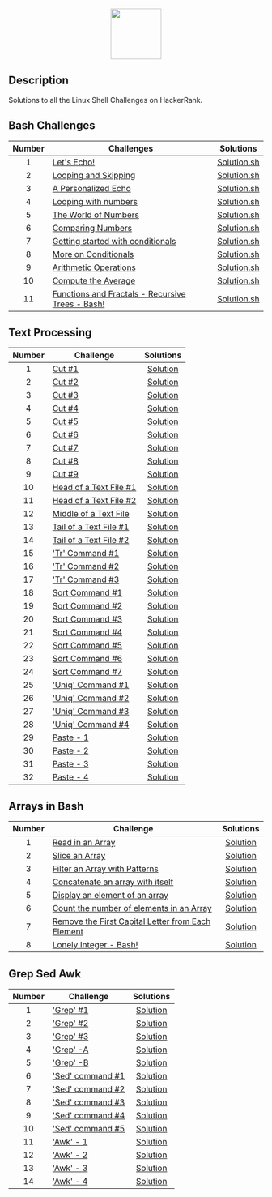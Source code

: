<p align="center">  
	<br>
	<a href="https://www.hackerrank.com/mounadi05">
        <img height=100 src="https://d3keuzeb2crhkn.cloudfront.net/hackerrank/assets/styleguide/logo_wordmark-f5c5eb61ab0a154c3ed9eda24d0b9e31.svg"> 
    	</a>
	<br>
</p>

## Description
Solutions to all the Linux Shell Challenges on HackerRank. 

## Bash Challenges

| Number | Challenges | Solutions |
|:------:|------------|:---------:|
| 1 |[Let's Echo!](https://www.hackerrank.com/bash-tutorials-lets-echo/problem) | [Solution.sh](Challenges/Bash/Let's%20Echo.sh)
| 2 |[Looping and Skipping](https://www.hackerrank.com/bash-tutorials---looping-and-skipping/problem) | [Solution.sh](Challenges/Bash/Looping%20and%20Skipping.sh)
| 3 |[A Personalized Echo](https://www.hackerrank.com/bash-tutorials---a-personalized-echo/problem) | [Solution.sh](Challenges/Bash/A%20Personalized%20Echo.sh)
| 4 |[Looping with numbers](https://www.hackerrank.com/bash-tutorials---looping-with-numbers/problem) |  [Solution.sh](Challenges/Bash/Looping%20with%20Numbers.sh)
| 5 |[The World of Numbers](https://www.hackerrank.com/bash-tutorials---the-world-of-numbers/problem) | [Solution.sh](Challenges/Bash/The%20World%20of%20Numbers.sh)
| 6 |[Comparing Numbers](https://www.hackerrank.com/bash-tutorials---comparing-numbers/problem) | [Solution.sh](Challenges/Bash/Comparing%20Numbers.sh)
| 7 |[Getting started with conditionals](https://www.hackerrank.com/bash-tutorials---getting-started-with-conditionals/problem) | [Solution.sh](Challenges/Bash/Getting%20started%20with%20conditionals.sh)
| 8 |[More on Conditionals](https://www.hackerrank.com/bash-tutorials---more-on-conditionals/problem) | [Solution.sh](Challenges/Bash/More%20on%20Conditionals.sh)
| 9 |[Arithmetic Operations](https://www.hackerrank.com/bash-tutorials---arithmetic-operations/problem) | [Solution.sh](Challenges/Bash/Arithmetic%20Operations.sh)
| 10|[Compute the Average](https://www.hackerrank.com/bash-tutorials---compute-the-average/problem) | [Solution.sh](Challenges/Bash/Compute%20the%20average.sh)
| 11|[Functions and Fractals - Recursive Trees - Bash!](https://www.hackerrank.com/fractal-trees-all/problem) | [Solution.sh](Challenges/Bash/Functions%20and%20Fractals%20-%20Recursive%20Trees%20-%20Bash!.sh)

## Text Processing

| Number | Challenge | Solutions |
|:------:|-----------|:---------:|
|1|[Cut #1](https://www.hackerrank.com/text-processing-cut-1/problem) | [Solution](Challenges/Text%20Processing/Cut%20%231.sh) |
|2|[Cut #2](https://www.hackerrank.com/text-processing-cut-2/problem) | [Solution](Challenges/Text%20Processing/Cut%20%232.sh) |
|3|[Cut #3](https://www.hackerrank.com/text-processing-cut-3/problem) | [Solution](Challenges/Text%20Processing/Cut%20%233.sh) |
|4|[Cut #4](https://www.hackerrank.com/text-processing-cut-4/problem) | [Solution](Challenges/Text%20Processing/Cut%20%234%20.sh) |
|5|[Cut #5](https://www.hackerrank.com/text-processing-cut-5/problem) | [Solution](Challenges/Text%20Processing/Cut%20%235.sh) |
|6|[Cut #6](https://www.hackerrank.com/text-processing-cut-6/problem) | [Solution](Challenges/Text%20Processing/Cut%20%236.sh) |
|7|[Cut #7](https://www.hackerrank.com/text-processing-cut-7/problem) | [Solution](Challenges/Text%20Processing/Cut%20%237.sh) |
|8|[Cut #8](https://www.hackerrank.com/text-processing-cut-8/problem) | [Solution](Challenges/Text%20Processing/Cut%20%238.sh) |
|9|[Cut #9](https://www.hackerrank.com/text-processing-cut-9/problem) | [Solution](Challenges/Text%20Processing/Cut%20%239.sh) |
|10|[Head of a Text File #1](https://www.hackerrank.com/text-processing-head-1/problem) | [Solution](Challenges/Text%20Processing/Head%20of%20a%20Text%20File%20%231.sh) |
|11|[Head of a Text File #2](https://www.hackerrank.com/text-processing-head-2/problem) | [Solution](Challenges/Text%20Processing/Head%20of%20a%20Text%20File%20%232.sh) |
|12|[Middle of a Text File](https://www.hackerrank.com/text-processing-in-linux---the-middle-of-a-text-file/problem) | [Solution](Challenges/Text%20Processing/Middle%20of%20a%20Text%20File.sh) |
|13|[Tail of a Text File #1](https://www.hackerrank.com/text-processing-tail-1/problem) | [Solution](Challenges/Text%20Processing/Tail%20of%20a%20Text%20File%20%231.sh) |
|14|[Tail of a Text File #2](https://www.hackerrank.com/text-processing-tail-2/problem) | [Solution](Challenges/Text%20Processing/Tail%20of%20a%20Text%20File%20%232.sh) |
|15|['Tr' Command #1](https://www.hackerrank.com/text-processing-tr-1/problem) | [Solution](Challenges/Text%20Processing/'Tr'%20Command%20%231.sh) |
|16|['Tr' Command #2](https://www.hackerrank.com/text-processing-tr-2/problem) | [Solution](Challenges/Text%20Processing/'Tr'%20Command%20%232.sh) |
|17|['Tr' Command #3](https://www.hackerrank.com/text-processing-tr-3/problem) | [Solution](Challenges/Text%20Processing/'Tr'%20Command%20%233.sh) |
|18|[Sort Command #1](https://www.hackerrank.com/text-processing-sort-1/problem) | [Solution](Challenges/Text%20Processing/Sort%20Command%20%231.sh) |
|19|[Sort Command #2](https://www.hackerrank.com/text-processing-sort-2/problem) | [Solution](Challenges/Text%20Processing/Sort%20Command%20%232.sh) |
|20|[Sort Command #3](https://www.hackerrank.com/text-processing-sort-3/problem) | [Solution](Challenges/Text%20Processing/Sort%20Command%20%233.sh) |
|21|[Sort Command #4](https://www.hackerrank.com/text-processing-sort-4/problem) | [Solution](Challenges/Text%20Processing/Sort%20Command%20%234.sh) |
|22|[Sort Command #5](https://www.hackerrank.com/text-processing-sort-5/problem) | [Solution](Challenges/Text%20Processing/Sort%20Command%20%235.sh) |
|23|[Sort Command #6](https://www.hackerrank.com/text-processing-sort-6/problem) | [Solution](Challenges/Text%20Processing/Sort%20command%20%236.sh) |
|24|[Sort Command #7](https://www.hackerrank.com/text-processing-sort-7/problem) | [Solution](Challenges/Text%20Processing/Sort%20command%20%237.sh) |
|25|['Uniq' Command #1](https://www.hackerrank.com/text-processing-in-linux-the-uniq-command-1/problem) | [Solution](Challenges/Text%20Processing/'Uniq'%20Command%20%231.sh) |
|26|['Uniq' Command #2](https://www.hackerrank.com/text-processing-in-linux-the-uniq-command-2/problem) | [Solution](Challenges/Text%20Processing/'Uniq'%20Command%20%232.sh) |
|27|['Uniq' Command #3](https://www.hackerrank.com/text-processing-in-linux-the-uniq-command-3/problem)| [Solution](Challenges/Text%20Processing/'Uniq'%20Command%20%233.sh) |
|28|['Uniq' Command #4](https://www.hackerrank.com/text-processing-in-linux-the-uniq-command-4/problem) | [Solution](Challenges/Text%20Processing/'Uniq'%20Command%20%234.sh) |
|29|[Paste - 1](https://www.hackerrank.com/paste-1/problem) | [Solution](Challenges/Text%20Processing/Paste%20-%201.sh) |
|30|[Paste - 2](https://www.hackerrank.com/paste-2/problem) | [Solution](Challenges/Text%20Processing/Paste%20-%202.sh) |
|31|[Paste - 3](https://www.hackerrank.com/paste-3/problem) | [Solution](Challenges/Text%20Processing/Paste%20-%203.sh) |
|32|[Paste - 4](https://www.hackerrank.com/paste-4/problem) | [Solution](Challenges/Text%20Processing/Paste%20-%204.sh) |


## Arrays in Bash

| Number | Challenge | Solutions |
|:------:|-----------|:---------:|
|1|[Read in an Array](https://www.hackerrank.com/bash-tutorials-read-in-an-array/problem) | [Solution](Challenges/Arrays%20in%20Bash/Read%20in%20an%20Array.sh) |
|2|[Slice an Array](https://www.hackerrank.com/bash-tutorials-slice-an-array/problem) | [Solution](Challenges/Arrays%20in%20Bash/Slice%20an%20Array.sh) |
|3|[Filter an Array with Patterns](https://www.hackerrank.com/bash-tutorials-filter-an-array-with-patterns/problem) | [Solution](Challenges/Arrays%20in%20Bash/Filter%20an%20Array%20with%20Patterns.sh) |
|4|[Concatenate an array with itself](https://www.hackerrank.com/bash-tutorials-concatenate-an-array-with-itself/problem) | [Solution](Challenges/Arrays%20in%20Bash/Concatenate%20an%20array%20with%20itself.sh) |
|5|[Display an element of an array](https://www.hackerrank.com/bash-tutorials-display-the-third-element-of-an-array/problem) | [Solution](Challenges/Arrays%20in%20Bash/Display%20an%20element%20of%20an%20array.sh) |
|6|[Count the number of elements in an Array](https://www.hackerrank.com/bash-tutorials-count-the-number-of-elements-in-an-array/problem) | [Solution](Challenges/Arrays%20in%20Bash/Count%20the%20number%20of%20elements%20in%20an%20Array.sh) |
|7|[Remove the First Capital Letter from Each Element](https://www.hackerrank.com/bash-tutorials-remove-the-first-capital-letter-from-each-array-element/problem) | [Solution](Challenges/Arrays%20in%20Bash/Remove%20the%20First%20Capital%20Letter%20from%20Each%20Element.sh) |
|8|[Lonely Integer - Bash!](https://www.hackerrank.com/lonely-integer-2/problem) | [Solution](Challenges/Arrays%20in%20Bash/Lonely%20Integer%20-%20Bash!.sh) |

## Grep Sed Awk

| Number | Challenge | Solutions |
|:------:|-----------|:---------:|
|1|['Grep' #1](https://www.hackerrank.com/text-processing-in-linux-the-grep-command-1/problem) | [Solution](Challenges/Grep%20Sed%20Awk/'Grep'%20%231.sh) |
|2|['Grep' #2](https://www.hackerrank.com/text-processing-in-linux-the-grep-command-2/problem) | [Solution](Challenges/Grep%20Sed%20Awk/'Grep'%20%232.sh) |
|3|['Grep' #3](https://www.hackerrank.com/text-processing-in-linux-the-grep-command-3/problem) | [Solution](Challenges/Grep%20Sed%20Awk/'Grep'%20%233.sh) |
|4|['Grep' -A](https://www.hackerrank.com/text-processing-in-linux-the-grep-command-4/problem) | [Solution](Challenges/Grep%20Sed%20Awk/'Grep'%20-A.sh) |
|5|['Grep' -B](https://www.hackerrank.com/text-processing-in-linux-the-grep-command-5/problem) | [Solution](Challenges/Grep%20Sed%20Awk/'Grep'%20-%20B.sh) |
|6|['Sed' command #1](https://www.hackerrank.com/text-processing-in-linux-the-sed-command-1/problem) | [Solution](Challenges/Grep%20Sed%20Awk/'Sed'%20command%20%231.sh) |
|7|['Sed' command #2](https://www.hackerrank.com/text-processing-in-linux-the-sed-command-2/problem) | [Solution](Challenges/Grep%20Sed%20Awk/'Sed'%20command%20%232.sh) |
|8|['Sed' command #3](https://www.hackerrank.com/text-processing-in-linux-the-sed-command-3/problem) | [Solution](Grep%20Sed%20Awk/'Sed'%20command%20%233.sh) |
|9|['Sed' command #4](https://www.hackerrank.com/sed-command-4/problem) | [Solution](Grep%20Sed%20Awk/'Sed'%20command%20%234.sh) |
|10|['Sed' command #5](https://www.hackerrank.com/sed-command-5/problem) | [Solution](Grep%20Sed%20Awk/'Sed'%20command%20%235.sh) |
|11|['Awk' - 1](https://www.hackerrank.com/awk-1/problem) | [Solution](Grep%20Sed%20Awk/'Awk'%20-%201.sh) |
|12|['Awk' - 2](https://www.hackerrank.com/awk-2/problem) | [Solution](Grep%20Sed%20Awk/'Awk'%20-%202.sh) |
|13|['Awk' - 3](https://www.hackerrank.com/awk-3/problem) | [Solution](Grep%20Sed%20Awk/'Awk'%20-%203.sh) |
|14|['Awk' - 4](https://www.hackerrank.com/awk-4/problem) | [Solution](Grep%20Sed%20Awk/'Awk'%20-%204.sh) |

